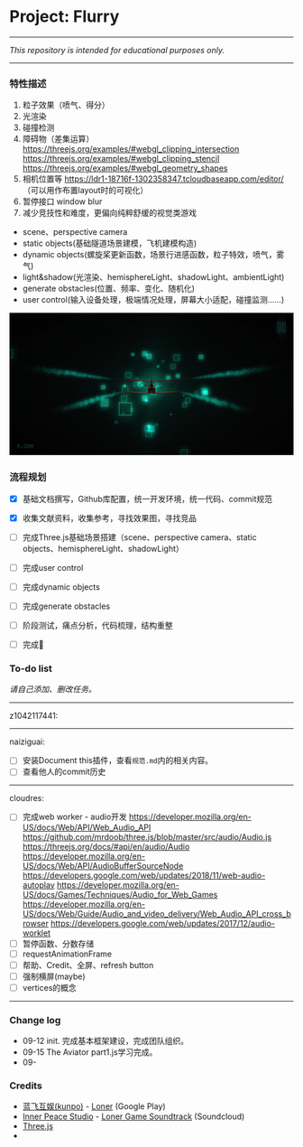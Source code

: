 # Project: Flurry

---

*This repository is intended for educational purposes only.*

---

### 特性描述

1. 粒子效果（喷气、得分）
2. 光渲染
3. 碰撞检测
4. 障碍物（差集运算）
    https://threejs.org/examples/#webgl_clipping_intersection
    https://threejs.org/examples/#webgl_clipping_stencil
    https://threejs.org/examples/#webgl_geometry_shapes
5. 相机位置等
    https://ldr1-18716f-1302358347.tcloudbaseapp.com/editor/ （可以用作布置layout时的可视化）
6. 暂停接口 window blur
7. 减少竞技性和难度，更偏向纯粹舒缓的视觉类游戏

- scene、perspective camera
- static objects(基础隧道场景建模，飞机建模构造)
- dynamic objects(螺旋桨更新函数，场景行进感函数，粒子特效，喷气，雾气)
- light&shadow(光渲染、hemisphereLight、shadowLight、ambientLight)
- generate obstacles(位置、频率、变化、随机化)
- user control(输入设备处理，极端情况处理，屏幕大小适配，碰撞监测……)

![效果图](_参考/Screenshot_20200912-212610.png.webp)

### 流程规划

- [x] 基础文档撰写，Github库配置，统一开发环境，统一代码、commit规范
- [x] 收集文献资料，收集参考，寻找效果图，寻找竞品
- [ ] 完成Three.js基础场景搭建（scene、perspective camera、static objects、hemisphereLight、shadowLight）
- [ ] 完成user control
- [ ] 完成dynamic objects
- [ ] 完成generate obstacles
- [ ] 阶段测试，痛点分析，代码梳理，结构重整
- [ ] 完成:checkered_flag:


### To-do list

*请自己添加、删改任务。*


---

z1042117441: 


---

naiziguai: 

- [ ] 安装Document this插件，查看`规范.md`内的相关内容。
- [ ] 查看他人的commit历史

---


cloudres: 

- [ ] 完成web worker - audio开发 
    https://developer.mozilla.org/en-US/docs/Web/API/Web_Audio_API
    https://github.com/mrdoob/three.js/blob/master/src/audio/Audio.js
    https://threejs.org/docs/#api/en/audio/Audio
    https://developer.mozilla.org/en-US/docs/Web/API/AudioBufferSourceNode
    https://developers.google.com/web/updates/2018/11/web-audio-autoplay
    https://developer.mozilla.org/en-US/docs/Games/Techniques/Audio_for_Web_Games
    https://developer.mozilla.org/en-US/docs/Web/Guide/Audio_and_video_delivery/Web_Audio_API_cross_browser
    https://developers.google.com/web/updates/2017/12/audio-worklet
- [ ] 暂停函数、分数存储
- [ ] requestAnimationFrame
- [ ] 帮助、Credit、全屏、refresh button
- [ ] 强制横屏(maybe)
- [ ] vertices的概念

---

### Change log

- 09-12 init. 完成基本框架建设，完成团队组织。
- 09-15 The Aviator part1.js学习完成。
- 09-

### Credits

- [蓝飞互娱(kunpo)](https://kunpo.cc/) - [Loner](https://play.google.com/store/apps/details?id=com.kunpo.loner&hl=en_US) (Google Play)
- [Inner Peace Studio](https://soundcloud.com/innerpeacestudio) - [Loner Game Soundtrack](https://soundcloud.com/innerpeacestudio/sets/loner-game-soundtrack) (Soundcloud)
- [Three.js](https://github.com/mrdoob/three.js)
- 

